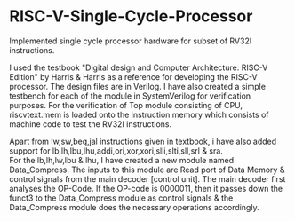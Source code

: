 # RISC-V-Single-Cycle-Processor
Implemented single cycle processor hardware for subset of RV32I instructions.

I used the testbook "Digital design and Computer Architecture: RISC-V Edition" by Harris & Harris as a reference for developing the RISC-V processor. The design files are in Verilog. I have also created a simple testbench for each of the module in SystemVerilog for verification purposes. For the verification of Top module consisting of CPU, riscvtext.mem is loaded onto the instruction memory which consists of machine code to test the RV32I instructions. 

Apart from lw,sw,beq,jal instructions given in textbook, i have also added support for lb,lh,lbu,lhu,addi,ori,xor,xori,slli,slti,sll,srl & sra.  
For the lb,lh,lw,lbu & lhu, I have created a new module named Data_Compress. The inputs to this module are Read port of Data Memory & control signals from the main decoder [control unit]. The main decoder first analyses the OP-Code. If the OP-code is 0000011, then it passes down the funct3 to the Data_Compress module as control signals & the Data_Compress module does the necessary operations accordingly. 
